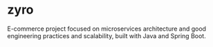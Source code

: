 # zyro
E-commerce project focused on microservices architecture and good engineering practices and scalability, built with Java and Spring Boot.
